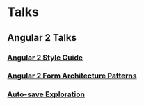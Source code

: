 # Talks

## Angular 2 Talks

### [Angular 2 Style Guide](Angular2/style-guide/angular-2-style-guide.md)

### [Angular 2 Form Architecture Patterns](Angular2/forms/angular-2-forms.md)

### [Auto-save Exploration](Angular2/forms/auto-save.md)
